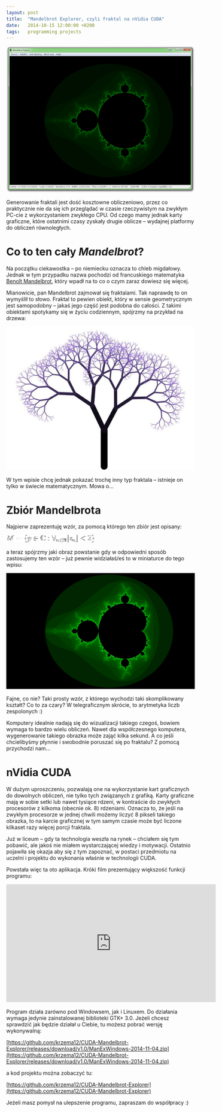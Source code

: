 ```yaml
---
layout: post
title:  "Mandelbrot Explorer, czyli fraktal na nVidia CUDA"
date:   2014-10-15 12:00:00 +0200
tags:   programming projects
---
```


![Screenshot](/assets/Whole-GPU.png)

Generowanie fraktali jest dość kosztowne obliczeniowo, przez co praktycznie nie da się ich przeglądać w czasie
rzeczywistym na zwykłym PC-cie z wykorzystaniem zwykłego CPU. Od czego mamy jednak karty graficzne, które ostatnimi
czasy zyskały drugie oblicze – wydajnej platformy do obliczeń równoległych.

# Co to ten cały _Mandelbrot_?

Na początku ciekawostka – po niemiecku oznacza to chleb migdałowy. Jednak w tym przypadku nazwa pochodzi od francuskiego
matematyka [Benoît Mandelbrot](http://pl.wikipedia.org/wiki/Beno%C3%AEt_Mandelbrot), który wpadł na to co o czym zaraz
dowiesz się więcej.

Mianowicie, pan Mandelbrot zajmował się fraktalami. Tak naprawdę to on wymyślił to słowo. Fraktal to pewien obiekt,
który w sensie geometrycznym jest samopodobny – jakaś jego część jest podobna do całości. Z takimi obiektami spotykamy
się w życiu codziennym, spójrzmy na przykład na drzewa:

![Fraktal](/assets/fractal-tree2.jpg)

W tym wpisie chcę jednak pokazać trochę inny typ fraktala – istnieje on tylko w świecie matematycznym. Mowa o...

# Zbiór Mandelbrota

Najpierw zaprezentuję wzór, za pomocą którego ten zbiór jest opisany:

![Wzór](/assets/MandelbrotFormula.png)

a teraz spójrzmy jaki obraz powstanie gdy w odpowiedni sposób zastosujemy ten wzór – już pewnie widziałaś/eś to w miniaturce do tego wpisu:

![Mandelbrot](/assets/Mandelbrot.png)

Fajne, co nie? Taki prosty wzór, z którego wychodzi taki skomplikowany kształt? Co to za czary? W telegraficznym 
skrócie, to arytmetyka liczb zespolonych :)

Komputery idealnie nadają się do wizualizacji takiego czegoś, bowiem wymaga to bardzo wielu obliczeń. Nawet dla
współczesnego komputera, wygenerowanie takiego obrazka może zająć kilka sekund. A co jeśli chcielibyśmy płynnie i
swobodnie poruszać się po fraktalu? Z pomocą przychodzi nam...

# nVidia CUDA

W dużym uproszczeniu, pozwalają one na wykorzystanie kart graficznych do dowolnych obliczeń, nie tylko tych związanych z
grafiką. Karty graficzne mają w sobie setki lub nawet tysiące rdzeni, w kontraście do zwykłych procesorów z kilkoma
(obecnie ok. 8) rdzeniami. Oznacza to, że jeśli na zwykłym procesorze w jednej chwili możemy liczyć 8 pikseli takiego
obrazka, to na karcie graficznej w tym samym czasie może być liczone kilkaset razy więcej porcji fraktala.

Już w liceum – gdy ta technologia weszła na rynek – chciałem się tym pobawić, ale jakoś nie miałem wystarczającej wiedzy
i motywacji. Ostatnio pojawiła się okazja aby się z tym zapoznać, w postaci przedmiotu na uczelni i projektu do
wykonania właśnie w technologii CUDA.

Powstała więc ta oto aplikacja. Króki film prezentujący większość funkcji programu:

<iframe
width="560"
height="315"
src="https://www.youtube.com/embed/9vycPjCRT_8"
title="YouTube video player"
frameborder="0"
allow="accelerometer; autoplay; clipboard-write; encrypted-media; gyroscope; picture-in-picture"
allowfullscreen
></iframe>

Program działa zarówno pod Windowsem, jak i Linuxem. Do działania wymaga jedynie zainstalowanej biblioteki GTK+ 3.0.
Jeżeli chcesz sprawdzić jak będzie działał u Ciebie, tu możesz pobrać wersję wykonywalną:

[https://github.com/krzema12/CUDA-Mandelbrot-Explorer/releases/download/v1.0/ManExWindows-2014-11-04.zip](https://github.com/krzema12/CUDA-Mandelbrot-Explorer/releases/download/v1.0/ManExWindows-2014-11-04.zip)

a kod projektu można zobaczyć tu:

[https://github.com/krzema12/CUDA-Mandelbrot-Explorer](https://github.com/krzema12/CUDA-Mandelbrot-Explorer)

Jeżeli masz pomysł na ulepszenie programu, zapraszam do współpracy :)
